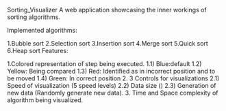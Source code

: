 Sorting_Visualizer
A web application showcasing the inner workings of sorting algorithms.

Implemented algorithms:

1.Bubble sort
2.Selection sort
3.Insertion sort
4.Merge sort
5.Quick sort
6.Heap sort
Features:

1.Colored representation of step being executed. 1.1) Blue:default 1.2) Yellow: Being compared 1.3) Red: Identified as in incorrect position and to be moved 1.4) Green: In correct position
2. 3 Controls for visualizations 2.1) Speed of visualization (5 speed levels) 2.2) Data size () 2.3) Generation of new data (Randomly generate new data).
3. Time and Space complexity of algorithm being visualized.